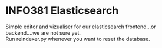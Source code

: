 INFO381 Elasticsearch
=====================

Simple editor and vizualiser for our elasticsearch frontend...or backend....we are not sure yet.  
Run reindexer.py whenever you want to reset the database.
